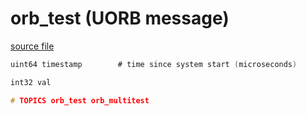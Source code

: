 # orb_test (UORB message)



[source file](https://github.com/PX4/PX4-Autopilot/blob/main/msg/orb_test.msg)

```c
uint64 timestamp		# time since system start (microseconds)

int32 val

# TOPICS orb_test orb_multitest

```
